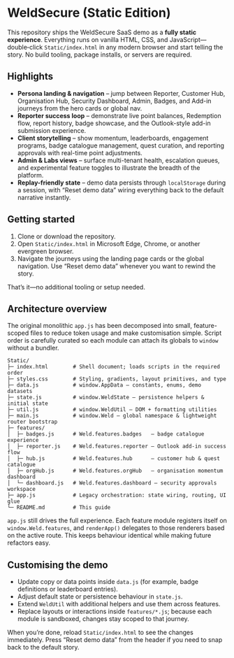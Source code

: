 # WeldSecure (Static Edition)

This repository ships the WeldSecure SaaS demo as a **fully static experience**. Everything runs on vanilla HTML, CSS, and JavaScript—double‑click `Static/index.html` in any modern browser and start telling the story. No build tooling, package installs, or servers are required.

## Highlights
- **Persona landing & navigation** – jump between Reporter, Customer Hub, Organisation Hub, Security Dashboard, Admin, Badges, and Add-in journeys from the hero cards or global nav.
- **Reporter success loop** – demonstrate live point balances, Redemption flow, report history, badge showcase, and the Outlook-style add-in submission experience.
- **Client storytelling** – show momentum, leaderboards, engagement programs, badge catalogue management, quest curation, and reporting approvals with real-time point adjustments.
- **Admin & Labs views** – surface multi-tenant health, escalation queues, and experimental feature toggles to illustrate the breadth of the platform.
- **Replay-friendly state** – demo data persists through `localStorage` during a session, with “Reset demo data” wiring everything back to the default narrative instantly.

## Getting started
1. Clone or download the repository.
2. Open `Static/index.html` in Microsoft Edge, Chrome, or another evergreen browser.
3. Navigate the journeys using the landing page cards or the global navigation. Use “Reset demo data” whenever you want to rewind the story.

That’s it—no additional tooling or setup needed.

## Architecture overview
The original monolithic `app.js` has been decomposed into small, feature-scoped files to reduce token usage and make customisation simple. Script order is carefully curated so each module can attach its globals to `window` without a bundler.

```
Static/
├─ index.html        # Shell document; loads scripts in the required order
├─ styles.css        # Styling, gradients, layout primitives, and type
├─ data.js           # window.AppData – constants, enums, demo datasets
├─ state.js          # window.WeldState – persistence helpers & initial state
├─ util.js           # window.WeldUtil – DOM + formatting utilities
├─ main.js           # window.Weld – global namespace & lightweight router bootstrap
├─ features/
│  ├─ badges.js      # Weld.features.badges   – badge catalogue experience
│  ├─ reporter.js    # Weld.features.reporter – Outlook add-in success flow
│  ├─ hub.js         # Weld.features.hub      – customer hub & quest catalogue
│  ├─ orgHub.js      # Weld.features.orgHub   – organisation momentum dashboard
│  └─ dashboard.js   # Weld.features.dashboard – security approvals workspace
├─ app.js            # Legacy orchestration: state wiring, routing, UI glue
└─ README.md         # This guide
```

`app.js` still drives the full experience. Each feature module registers itself on `window.Weld.features`, and `renderApp()` delegates to those renderers based on the active route. This keeps behaviour identical while making future refactors easy.

## Customising the demo
- Update copy or data points inside `data.js` (for example, badge definitions or leaderboard entries).
- Adjust default state or persistence behaviour in `state.js`.
- Extend `WeldUtil` with additional helpers and use them across features.
- Replace layouts or interactions inside `features/*.js`; because each module is sandboxed, changes stay scoped to that journey.

When you’re done, reload `Static/index.html` to see the changes immediately. Press “Reset demo data” from the header if you need to snap back to the default story.
